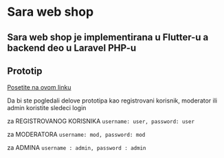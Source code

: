 # Sara web shop

## Sara web shop je implementirana u Flutter-u a backend deo u Laravel PHP-u

## Prototip

[Posetite na ovom linku](https://dusantodorovic5.github.io/Sara/)

Da bi ste pogledali delove prototipa kao registrovani korisnik, moderator ili admin koristite sledeci login 

za REGISTROVANOG KORISNIKA ``username: user, password: user`` 

za MODERATORA ``username: mod, password: mod`` 

za ADMINA ``username : admin, password : admin``

